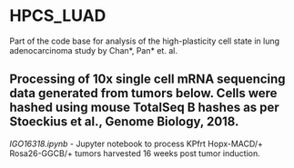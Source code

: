 # HPCS_LUAD
Part of the code base for analysis of the high-plasticity cell state in lung adenocarcinoma study by Chan*, Pan* et. al. 

## Processing of 10x single cell mRNA sequencing data generated from tumors below.  Cells were hashed using mouse TotalSeq B hashes as per Stoeckius et al., Genome Biology, 2018.

_IGO16318.ipynb_ - Jupyter notebook to process KPfrt Hopx-MACD/+ Rosa26-GGCB/+ tumors harvested 16 weeks post tumor induction.
